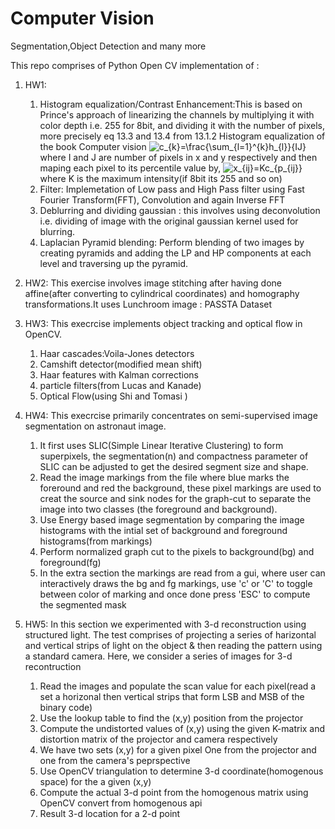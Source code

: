 # Computer Vision
Segmentation,Object Detection and many more

This repo comprises of Python Open CV implementation of :
 1. HW1:

    1. Histogram equalization/Contrast Enhancement:This is based on Prince's approach of linearizing the channels by multiplying
it with color depth i.e. 255 for 8bit, and dividing it with the number of pixels, more precisely eq 13.3 and 13.4 from 13.1.2 Histogram equalization of the book Computer vision <img src="https://latex.codecogs.com/gif.latex?c_{k}=\frac{\sum_{l=1}^{k}h_{l}}{IJ}" title="c_{k}=\frac{\sum_{l=1}^{k}h_{l}}{IJ}" /> where I and J are number of pixels in x and y respectively and then maping each pixel to its percentile value by, <img src="https://latex.codecogs.com/gif.latex?x_{ij}=Kc_{p_{ij}}" title="x_{ij}=Kc_{p_{ij}}" /> where K is the maximum intensity(if 8bit its 255 and so on)
    2. Filter: Implemetation of Low pass and High Pass filter using Fast Fourier Transform(FFT), Convolution and again Inverse FFT
    3. Deblurring and dividing gaussian : this involves using deconvolution i.e. dividing of image with the original gaussian kernel used for blurring.
    4. Laplacian Pyramid blending: Perform blending of two images by creating pyramids and adding the LP and HP components at each level and traversing up the pyramid.
 2. HW2:
This exercise involves image stitching after having done affine(after converting to cylindrical coordinates) and homography transformations.It uses Lunchroom image : PASSTA Dataset
 3. HW3:
This execrcise implements object tracking and optical flow in OpenCV.
    1. Haar cascades:Voila-Jones detectors
    2. Camshift detector(modified mean shift)
    3. Haar features with Kalman corrections
    4. particle filters(from Lucas and Kanade)
    5. Optical Flow(using Shi and Tomasi )
 4. HW4:
This execrcise primarily concentrates on semi-supervised image segmentation on astronaut image.
    1. It first uses SLIC(Simple Linear Iterative Clustering) to form superpixels, the segmentation(n) and compactness parameter of SLIC can be adjusted to get the desired segment size and shape.
    2. Read the image markings from the file where blue marks the foreround and red the background, these pixel markings are used to creat the source and sink nodes for the graph-cut to separate the image into two classes (the foreground and background).
    3. Use Energy based image segmentation by comparing the image histograms with the intial set of background and foreground histograms(from markings) 
    4. Perform normalized graph cut to the pixels to background(bg) and foreground(fg)
    5. In the extra section the markings are read from a gui, where user can interactively draws the bg and fg markings, use 'c' or 'C' to toggle between color of marking and once done press 'ESC' to compute the segmented mask
 5. HW5:
In this section we experimented with 3-d reconstruction using structured light. The test comprises of projecting a series of harizontal and vertical strips of light on the object & then reading the pattern using a standard camera. Here, we consider a series of images for 3-d recontruction
    1. Read the images and populate the scan value for each pixel(read a set a horizonal then vertical strips that form LSB and MSB of the binary code)
    2. Use the lookup table to find the (x,y) position from the projector
    3. Compute the undistorted values of (x,y) using the given K-matrix and distortion matrix of the projector and camera respectively
    4. We have two sets (x,y) for a given pixel One from the projector and one from the camera's peprspective	
    5. Use OpenCV triangulation to determine 3-d coordinate(homogenous space) for the a given (x,y)
    6. Compute the actual 3-d point from the homogenous matrix using OpenCV convert from homogenous api
    7. Result 3-d location for a 2-d point